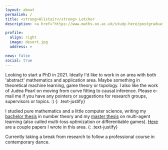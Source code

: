 ```yaml
---
layout: about
permalink: /
title: <strong>Alistair</strong> Letcher
description: <a href="https://www.maths.ox.ac.uk/study-here/postgraduate-study/msc-mathematics-and-foundations-computer-science" target="_blank"> MSc in Mathematics and Computer Science • University of Oxford</a>

profile:
  align: right
  image: desert.jpg
  address: >

news: false
social: true
---
```


Looking to start a PhD in 2021. Ideally I'd like to work in an area with both 'abstract' mathematics and application area. Maybe something in theoretical machine learning, game theory or topology. I also like the work of Judea Pearl on moving from curve fitting to causal inference. Please e-mail me if you have any pointers or suggestions for research groups, supervisors or topics. :)
{: .text-justify}

I studied pure mathematics and a little computer science, writing my <a href="https://aletcher.github.io/assets/pdf/bsc_thesis.pdf" target="blank">bachelor thesis</a> in number theory and my <a href="https://aletcher.github.io/assets/pdf/msc_thesis.pdf" target="blank">master thesis</a> on multi-agent learning (also called multi-loss optimization or differentiable games). <a href="https://aletcher.github.io/publications/" target="blank">Here</a> are a couple papers I wrote in this area.
{: .text-justify}

Currently taking a break from research to follow a professional course in contemporary dance.
